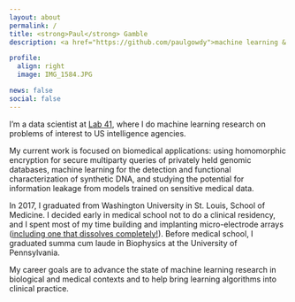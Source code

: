 ```yaml
---
layout: about
permalink: /
title: <strong>Paul</strong> Gamble
description: <a href="https://github.com/paulgowdy">machine learning & medicine</a>

profile:
  align: right
  image: IMG_1584.JPG

news: false
social: false
---
```


I’m a data scientist at <a href="https://www.lab41.org/">Lab 41</a>, where I do machine learning research on problems of interest to US intelligence agencies.

My current work is focused on biomedical applications: using homomorphic encryption for secure multiparty queries of privately held genomic databases, machine learning for the detection and functional characterization of synthetic DNA, and studying the potential for information leakage from models trained on sensitive medical data. 

In 2017, I graduated from Washington University in St. Louis, School of Medicine. I decided early in medical school not to do a clinical residency, and I spent most of my time building and implanting micro-electrode arrays (<a href="https://www.ncbi.nlm.nih.gov/pubmed/26779949">including one that dissolves completely!</a>). Before medical school, I graduated summa cum laude in Biophysics at the University of Pennsylvania.

My career goals are to advance the state of machine learning research in biological and medical contexts and to help bring learning algorithms into clinical practice. 
